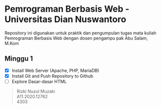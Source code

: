 # Pemrograman Berbasis Web - Universitas Dian Nuswantoro

Repository ini digunakan untuk praktik dan pengumpulan tugas mata kuliah Pemrograman Berbasis Web dengan dosen pengampu pak Abu Salam, M.Kom

## Minggu 1

- [x] Install Web Server (Apache, PHP, MariaDB)
- [x] Install Git and Push Repository to Github
- [ ] Explore Dasar-dasar HTML

> Rizki Nuzul Muzaki\
A11.2020.12762\
4303
